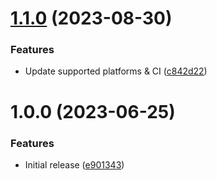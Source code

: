 # [1.1.0](https://github.com/de-it-krachten/ansible-role-docker_scripts/compare/v1.0.0...v1.1.0) (2023-08-30)


### Features

* Update supported platforms & CI ([c842d22](https://github.com/de-it-krachten/ansible-role-docker_scripts/commit/c842d222eaa639f4fcc2be0b3c9f6a980293959c))

# 1.0.0 (2023-06-25)


### Features

* Initial release ([e901343](https://github.com/de-it-krachten/ansible-role-docker_scripts/commit/e901343118161510a2e2fd17e7e0a0def1b59082))

